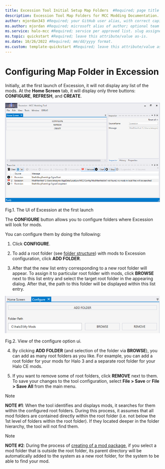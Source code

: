 ```yaml
---
title: Excession Tool Initial Setup Map Folders  #Required; page title is displayed in search results. Include the brand.
description: Excession Tool Map Folders for MCC Modding Documentation. #Required; article description that is displayed in search results. 
author: mjordan343 #Required; your GitHub user alias, with correct capitalization.
ms.author: mjordan #Required; microsoft alias of author; optional team alias.
ms.service: halo-mcc #Required; service per approved list. slug assigned by ACOM.
ms.topic: quickstart #Required; leave this attribute/value as-is.
ms.date: 10/26/2022 #Required; mm/dd/yyyy format.
ms.custom: template-quickstart #Required; leave this attribute/value as-is.
---
```


# Configuring Map Folder in Excession

Initially, at the first launch of Excession, it will not display any list of the mods. At the **Home Screen** tab, it will display only three buttons: **CONFIGURE**, **REFRESH**, and **CREATE**.

![View of the UI when you first launch the tool with options for Configure, Refresh, and Create](./media/Excession_Setup_FirstLaunchUI.png)

Fig.1. The UI of Excession at the first launch

The **CONFIGURE** button allows you to configure folders where Excession will look for mods.

You can configure them by doing the following:

1. Click **CONFIGURE**.

1. To add a root folder (see [folder structure](../Setup/FolderStructure.md)) with mods to Excession configuration, click **ADD FOLDER**.

1. After that the new list entry corresponding to a new root folder will appear. To assign it to particular root folder with mods, click **BROWSE** next to this list entry and select the target root folder in the appearing dialog. After that, the path to this folder will be displayed within this list entry.

![View of the UI when you select Configure with the text field for the root folder path and the browse button](./media/Excession_Setup_ConfigureUI.png)

Fig.2. View of the configure option ui.

4. By clicking **ADD FOLDER** (and selection of the folder via **BROWSE**), you can add as many root folders as you like. For example, you can add a root folder for your mods for Halo 3 and a separate root folder for your Halo CE mods.

5. If you want to remove some of root folders, click **REMOVE** next to them.
To save your changes to the tool configuration, select **File > Save** or **File > Save All** from the main menu.

> [!NOTE]
> **NOTE #1**: When the tool identifies and displays mods, it searches for them within the configured root folders. During this process, it assumes that all mod folders are contained directly within the root folder (i.e. not below the 1st level of folders within the root folder). If they located deeper in the folder hierarchy, the tool will not find them. 

> [!NOTE]
> **NOTE #2**: During the process of [creating of a mod package](../CreatingModPackage/CreatingHome.md), if you select a mod folder that is outside the root folder, its parent directory will be automatically added to the system as a new root folder, for the system to be able to find your mod.
